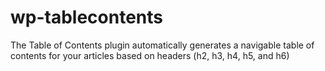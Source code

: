 # wp-tablecontents
The Table of Contents plugin automatically generates a navigable table of contents for your articles based on headers (h2, h3, h4, h5, and h6)
